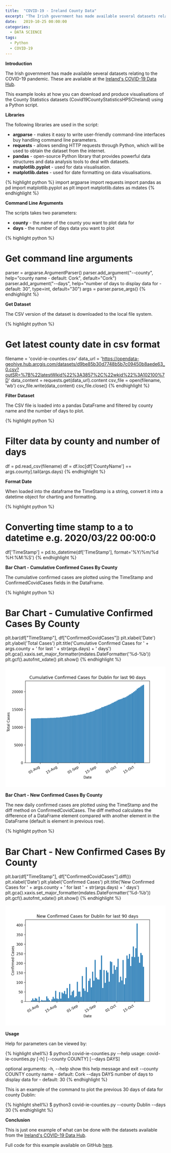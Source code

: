 ```yaml
---
title:  "COVID-19 - Ireland County Data"
excerpt: "The Irish government has made available several datasets relating to the COVID-19 pandemic. These are available as raw data from Ireland's COVID-19 Data Hub. This example looks at how you can download and produce visualisations of the County Statistics datasets Covid19CountyStatisticsHPSCIreland) using a Python script."
date:   2019-10-25 00:00:00
categories:
  - DATA SCIENCE
tags:
  - Python
  - COVID-19
---
```


**Introduction**

The Irish government has made available several datasets relating to the COVID-19 pandemic. These are available at the <a title="Ireland's COVID-19 Data Hub" href="https://covid-19.geohive.ie/" target="_blank">Ireland's COVID-19 Data Hub</a>.

This example looks at how you can download and produce visualisations of the County Statistics datasets (Covid19CountyStatisticsHPSCIreland) using a Python script.

**Libraries**

The following libraries are used in the script:

* **argparse** - makes it easy to write user-friendly command-line interfaces buy handling command line parameters.
* **requests** - allows sending HTTP requests through Python, which will be used to obtain the dataset from the internet.
* **pandas** - open-source Python library that provides powerful data structures and data analysis tools to deal with datasets.
* **matplotlib.pyplot** - used for data visualisation.
* **matplotlib.dates** - used for date formatting on data visualisations.

{% highlight python %}
import argparse
import requests
import pandas as pd
import matplotlib.pyplot as plt
import matplotlib.dates as mdates
{% endhighlight %}

**Command Line Arguments**

The scripts takes two parameters:

* **county** - the name of the county you want to plot data for
* **days** - the number of days data you want to plot

{% highlight python %}
# Get command line arguments
parser = argparse.ArgumentParser()
parser.add_argument("--county", help="county name - default: Cork", default="Cork")
parser.add_argument("--days", help="number of days to display data for - default: 30", type=int, default="30")
args = parser.parse_args()
{% endhighlight %}

**Get Dataset**

The CSV version of the dataset is downloaded to the local file system.

{% highlight python %}
# Get latest county date in csv format
filename = 'covid-ie-counties.csv'
data_url = 'https://opendata-geohive.hub.arcgis.com/datasets/d9be85b30d7748b5b7c09450b8aede63_0.csv?outSR=%7B%22latestWkid%22%3A3857%2C%22wkid%22%3A102100%7D'
data_content = requests.get(data_url).content
csv_file = open(filename, 'wb')
csv_file.write(data_content)
csv_file.close()
{% endhighlight %}

**Filter Dataset**

The CSV file is loaded into a pandas DataFrame and filtered by county name and the number of days to plot.  

{% highlight python %}
# Filter data by county and number of days
df = pd.read_csv(filename)
df = df.loc[df['CountyName'] == args.county].tail(args.days)
{% endhighlight %}

**Format Date**

When loaded into the dataframe the TimeStamp is a string, convert it into a datetime object for charting and formatting.

{% highlight python %}
# Converting time stamp to a to datetime e.g. 2020/03/22 00:00:0
df['TimeStamp'] = pd.to_datetime(df['TimeStamp'], format='%Y/%m/%d %H:%M:%S')
{% endhighlight %}

**Bar Chart - Cumulative Confirmed Cases By County**

The cumulative confirmed cases are plotted using the TimeStamp and ConfirmedCovidCases fields in the DataFrame.

{% highlight python %}
# Bar Chart - Cumulative Confirmed Cases By County
plt.bar(df["TimeStamp"], df["ConfirmedCovidCases"])
plt.xlabel('Date')
plt.ylabel('Total Cases')
plt.title('Cumulative Confirmed Cases for ' + args.county + ' for last ' + str(args.days) + ' days')
plt.gca().xaxis.set_major_formatter(mdates.DateFormatter('%d-%b'))
plt.gcf().autofmt_xdate()
plt.show()
{% endhighlight %}

![](/assets/blog/covid-19-ie-counties/chart-1.png)

**Bar Chart - New Confirmed Cases By County**

The new daily confirmed cases are plotted using the TimeStamp and the diff method on ConfirmedCovidCases. The diff method calculates the difference of a DataFrame element compared with another element in the DataFrame (default is element in previous row).

{% highlight python %}
# Bar Chart - New Confirmed Cases By County
plt.bar(df["TimeStamp"], df["ConfirmedCovidCases"].diff())
plt.xlabel('Date')
plt.ylabel('Confirmed Cases')
plt.title('New Confirmed Cases for ' + args.county + ' for last ' + str(args.days) + ' days')
plt.gca().xaxis.set_major_formatter(mdates.DateFormatter('%d-%b'))
plt.gcf().autofmt_xdate()
plt.show()
{% endhighlight %}

![](/assets/blog/covid-19-ie-counties/chart-2.png)

**Usage**

Help for parameters can be viewed by:

{% highlight shell%}
$ python3 covid-ie-counties.py --help
usage: covid-ie-counties.py [-h] [--county COUNTY] [--days DAYS]

optional arguments:
  -h, --help       show this help message and exit
  --county COUNTY  county name - default: Cork
  --days DAYS      number of days to display data for - default: 30
{% endhighlight %}

This is an example of the command to plot the previous 30 days of data for county Dublin:

{% highlight shell%}
$ python3 covid-ie-counties.py --county Dublin --days 30
{% endhighlight %}

**Conclusion**

This is just one example of what can be done with the datasets available from the  <a title="Ireland's COVID-19 Data Hub" href="https://covid-19.geohive.ie/" target="_blank">Ireland's COVID-19 Data Hub</a>.

Full code for this example available on GitHub <a title="GitHub" href="https://github.com/jonathanoneill/covid-19-ie-counties" target="_blank">here</a>.